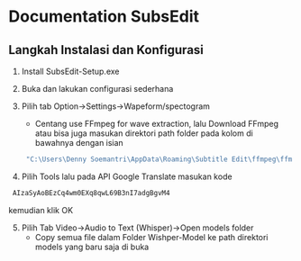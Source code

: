 # Documentation SubsEdit

## Langkah Instalasi dan Konfigurasi 

1. Install SubsEdit-Setup.exe
2. Buka dan lakukan configurasi sederhana
3. Pilih tab Option->Settings->Wapeform/spectogram
   - Centang use FFmpeg for wave extraction, lalu Download FFmpeg atau bisa juga masukan direktori path folder pada kolom di bawahnya dengan isian 
   ```bash
    "C:\Users\Denny Soemantri\AppData\Roaming\Subtitle Edit\ffmpeg\ffmpeg.exe"
   ``` 
  
4. Pilih Tools lalu pada API Google Translate masukan kode 
```bash
 AIzaSyAoBEzCq4wm0EXq8qwL69B3nI7adgBgvM4 
``` 
kemudian klik OK

5. Pilih Tab Video->Audio to Text (Whisper)->Open models folder
   - Copy semua file dalam Folder Wishper-Model ke path direktori models yang baru saja di buka
